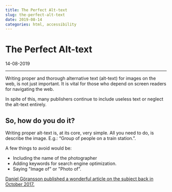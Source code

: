 ```yaml
---
title: The Perfect Alt-text
slug: the-perfect-alt-text
date: 2019-08-14
categories: html, accessibility
---
```


# The Perfect Alt-text
<p class='timestamp'><time datetime='14-08-2019'>14-08-2019</time></p>
<hr>

Writing proper and thorough alternative text (alt-text) for images on the web, 
is not just important. It is vital for those who depend on screen readers for 
navigating the web.

In spite of this, many publishers continue to include useless text 
or neglect the alt-text entirely.

## So, how do you do it?
Writing proper alt-text is, at its core, very simple. All you need to do, 
is describe the image. E.g.: “Group of people on a train station.”.

A few things to avoid would be: 
- Including the name of the photographer
- Adding keywords for search engine optimization.
- Saying "Image of" or "Photo of".

<a href="https://axesslab.com/alt-texts/" target="_blank" rel="noopener" title="Article: Alt-texts: The Ultimate Guide">
Daniel Göransson published a wonderful article on the subject back in October 2017.
</a>
